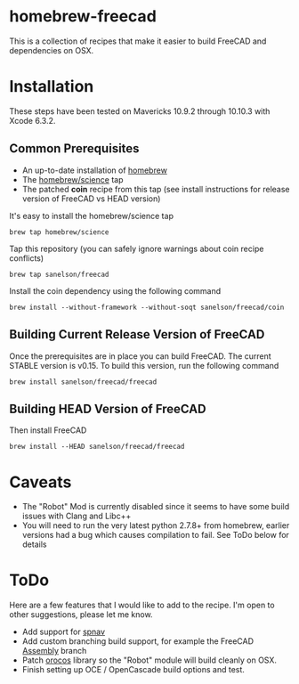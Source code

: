 # homebrew-freecad

This is a collection of recipes that make it easier to build FreeCAD and dependencies on OSX.

# Installation

These steps have been tested on Mavericks 10.9.2 through 10.10.3 with Xcode 6.3.2.

## Common Prerequisites

* An up-to-date installation of [homebrew](http://brew.sh)
* The [homebrew/science](https://github.com/Homebrew/homebrew-science) tap
* The patched **coin** recipe from this tap (see install instructions for release version of FreeCAD vs HEAD version)

It's easy to install the homebrew/science tap

    brew tap homebrew/science

Tap this repository (you can safely ignore warnings about coin recipe conflicts)

    brew tap sanelson/freecad

Install the coin dependency using the following command

    brew install --without-framework --without-soqt sanelson/freecad/coin

## Building Current Release Version of FreeCAD

Once the prerequisites are in place you can build FreeCAD.  The current STABLE version is v0.15.  To build this version, run the following command

    brew install sanelson/freecad/freecad

## Building HEAD Version of FreeCAD

Then install FreeCAD

    brew install --HEAD sanelson/freecad/freecad

# Caveats

* The "Robot" Mod is currently disabled since it seems to have some build issues with Clang and Libc++
* You will need to run the very latest python 2.7.8+ from homebrew, earlier versions had a bug which causes compilation to fail. See ToDo below for details

# ToDo

Here are a few features that I would like to add to the recipe.  I'm open to other suggestions, please let me know.

* Add support for [spnav](https://pypi.python.org/pypi/spnav/0.9)
* Add custom branching build support, for example the FreeCAD [Assembly](http://sourceforge.net/p/free-cad/code/ci/jriegel/dev-assembly/~/tree/) branch
* Patch [orocos](https://github.com/orocos/orocos_kinematics_dynamics/commit/0c6f37fdbe62f863ea3e27765d99e9ea562149b7) library so the "Robot" module will build cleanly on OSX.
* Finish setting up OCE / OpenCascade build options and test.
